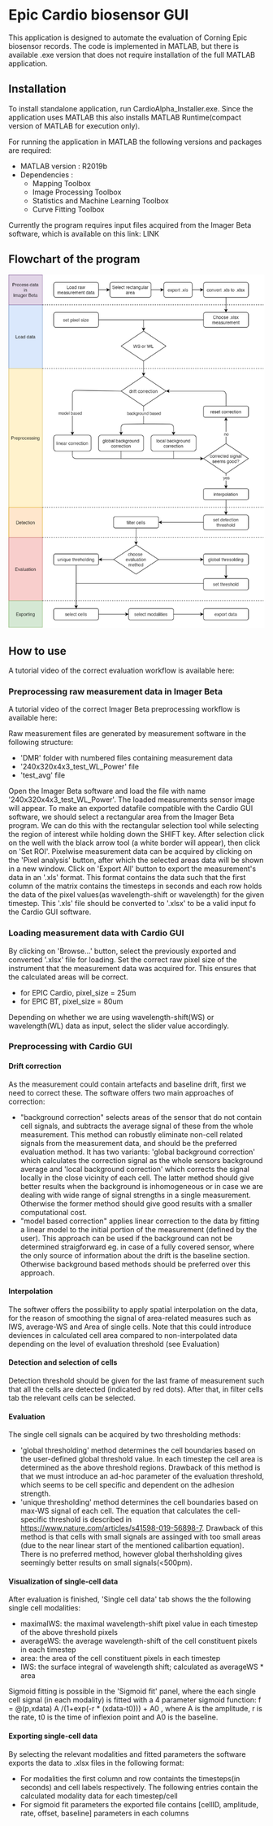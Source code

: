 # Epic Cardio biosensor GUI

This application is designed to automate the evaluation of Corning Epic biosensor records. The code is implemented in MATLAB, but there is available .exe version that does not require installation of the full MATLAB application. 

## Installation
To install standalone application, run CardioAlpha_Installer.exe. Since the application uses MATLAB this also installs MATLAB Runtime(compact version of MATLAB for execution only). 

For running the application in MATLAB the following versions and packages are required:
* MATLAB version : R2019b
* Dependencies : 
  * Mapping Toolbox
  * Image Processing Toolbox
  * Statistics and Machine Learning Toolbox
  * Curve Fitting Toolbox

Currently the program requires input files acquired from the Imager Beta software, which is available on this link: LINK

## Flowchart of the program
![flowchart](/Cardio_GUI_flowchart.png)

## How to use

A tutorial video of the correct evaluation workflow is available here:

### Preprocessing raw measurement data in Imager Beta

A tutorial video of the correct Imager Beta preprocessing workflow is available here:

Raw measurement files are generated by measurement software in the following structure: 
- 'DMR' folder with numbered files containing measurement data
- '240x320x4x3_test_WL_Power' file
- 'test_avg' file

Open the Imager Beta software and load the file with name '240x320x4x3_test_WL_Power'. The loaded measurements sensor image will appear. To make an exported datafile compatible with the Cardio GUI software, we should select a rectangular area from the Imager Beta program. We can do this with the rectangular selection tool while selecting the region of interest while holding down the SHIFT key. After selection click on the well with the black arrow tool (a white border will appear), then click on 'Set ROI'. Pixelwise measurement data can be acquired by clicking on the 'Pixel analysis' button, after which the selected areas data will be shown in a new window. Click on 'Export All' button to export the measurement's data in an '.xls' format. This format contains the data such that the first column of the matrix contains the timesteps in seconds and each row holds the data of the pixel values(as wavelength-shift or wavelength) for the given timestep. This '.xls' file should be converted to '.xlsx' to be a valid input fo the Cardio GUI software.

### Loading measurement data with Cardio GUI

By clicking on 'Browse...' button, select the previously exported and converted '.xlsx' file for loading. Set the correct raw pixel size of the instrument that the measurement data was acquired for. This ensures that the calculated areas will be correct.
- for EPIC Cardio, pixel_size = 25um
- for EPIC BT, pixel_size = 80um

Depending on whether we are using wavelength-shift(WS) or wavelength(WL) data as input, select the slider value accordingly.

### Preprocessing with Cardio GUI

#### Drift correction
As the measurement could contain artefacts and baseline drift, first we need to correct these. The software offers two main approaches of correction:
- "background correction" selects areas of the sensor that do not contain cell signals, and subtracts the average signal of these from the whole measurement. This method can robustly eliminate non-cell related signals from the measurement data, and should be the preferred evaluation method. It has two variants: 'global background correction' which calculates the correction signal as the whole sensors background average and 'local background correction' which corrects the signal locally in the close vicinity of each cell. The latter method should give better results when the background is inhomogeneous or in case we are dealing with wide range of signal strengths in a single measurement. Otherwise the former method should give good results with a smaller computational cost.
- "model based correction" applies linear correction to the data by fitting a linear model to the initial portion of the measurement (defined by the user). This approach can be used if the background can not be determined straigforward eg. in case of a fully covered sensor, where the only source of information about the drift is the baseline section. Otherwise background based methods should be preferred over this approach.

#### Interpolation
The softwer offers the possibility to apply spatial interpolation on the data, for the reason of smoothing the signal of area-related measures such as IWS, average-WS and Area of single cells. Note that this could introduce deviences in calculated cell area compared to non-interpolated data depending on the level of evaluation threshold (see Evaluation)

#### Detection and selection of cells
Detection threshold should be given for the last frame of measurement such that all the cells are detected (indicated by red dots). After that, in filter cells tab the relevant cells can be selected.

#### Evaluation
The single cell signals can be acquired by two thresholding methods:
- 'global thresholding' method determines the cell boundaries based on the user-defined global threshold value. In each timestep the cell area is determined as the above threshold regions. Drawback of this method is that we must introduce an ad-hoc parameter of the evaluation threshold, which seems to be cell specific and dependent on the adhesion strength.
- 'unique thresholding' method determines the cell boundaries based on max-WS signal of each cell. The equation that calculates the cell-specific threshold is described in https://www.nature.com/articles/s41598-019-56898-7. Drawback of this method is that cells with small signals are assinged with too small areas (due to the near linear start of the mentioned calibartion equation).
There is no preferred method, however global therhsholding gives seemingly better results on small signals(<500pm).

#### Visualization of single-cell data
After evaluation is finished, 'Single cell data' tab shows the the following single cell modalities:
- maximalWS: the maximal wavelength-shift pixel value in each timestep of the above threshold pixels
- averageWS: the average wavelength-shift of the cell constituent pixels in each timestep
- area: the area of the cell constituent pixels in each timestep
- IWS: the surface integral of wavelength shift; calculated as averageWS * area

Sigmoid fitting is possible in the 'Sigmoid fit' panel, where the each single cell signal (in each modality) is fitted with a 4 parameter sigmoid function: f = @(p,xdata) A /(1+exp(-r * (xdata-t0))) + A0 , where A is the amplitude, r is the rate, t0 is the time of inflexion point and A0 is the baseline.

#### Exporting single-cell data
By selecting the relevant modalities and fitted parameters the software exports the data to .xlsx files in the following format:
- For modalities the first column and row containts the timesteps(in seconds) and cell labels respectively. The following entries contain the calculated modality data for each timestep/cell
- For sigmoid fit parameters the exported file contains [cellID, amplitude, rate, offset, baseline] parameters in each columns
